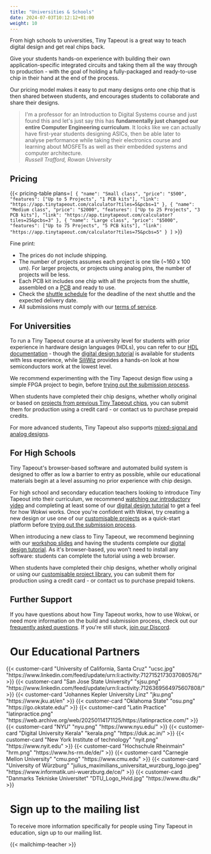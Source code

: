 ```yaml
---
title: "Universities & Schools"
date: 2024-07-03T10:12:12+01:00
weight: 10
---
```


From high schools to universities, Tiny Tapeout is a great way to teach digital design and get real chips back. 

Give your students hands-on experience with building their own application-specific integrated circuits and taking them all the way through to production - with the goal of holding a fully-packaged and ready-to-use chip in their hand at the end of the process.

Our pricing model makes it easy to put many designs onto one chip that is then shared between students, and encourages students to collaborate and share their designs.

> I'm a professor for an Introduction to Digital Systems course and just found this and let's just say this has **fundamentally just changed our entire Computer Engineering curriculum**. It looks like we can actually have first-year students designing ASICs, then be able later to analyse performance while taking their electronics course and learning about MOSFETs as well as their embedded systems and computer architecture.
> <br />_Russell Trafford, Rowan University_

## Pricing

{{< pricing-table plans=`[
  {
    "name": "Small class",
    "price": "$500",
    "features": ["Up to 5 Projects", "1 PCB kits"],
    "link": "https://app.tinytapeout.com/calculator?tiles=5&pcbs=1"
  },
  {
    "name": "Medium class",
    "price": "$2000",
    "features": ["Up to 25 Projects", "3 PCB kits"],
    "link": "https://app.tinytapeout.com/calculator?tiles=25&pcbs=3"
  },
  {
    "name": "Large class",
    "price": "$5000",
    "features": ["Up to 75 Projects", "5 PCB kits"],
    "link": "https://app.tinytapeout.com/calculator?tiles=75&pcbs=5"
  }
]` >}}

Fine print:

* The prices do not include shipping.
* The number of projects assumes each project is one tile (~160 x 100 um). For larger projects, or projects using analog pins, the number of projects will be less.
* Each PCB kit includes one chip with all the projects from the shuttle, assembled on a [PCB](/specs/pcb) and ready to use.
* Check the [shuttle schedule](/chips/) for the deadline of the next shuttle and the expected delivery date.
* All submissions must comply with our [terms of service](/terms).


## For Universities

To run a Tiny Tapeout course at a university level for students with prior experience in hardware design languages (HDLs), you can refer to our [HDL documentation](/hdl/) - though the [digital design tutorial](/digital_design/) is available for students with less experience, while [SiliWiz](/siliwiz) provides a hands-on look at how semiconductors work at the lowest level.

We recommend experimenting with the Tiny Tapeout design flow using a simple FPGA project to begin, before [trying out the submission process](/submission/).

When students have completed their chip designs, whether wholly original or based on [projects from previous Tiny Tapeout chips](/chips/), you can submit them for production using a credit card - or contact us to purchase prepaid credits.

For more advanced students, Tiny Tapeout also supports [mixed-signal and analog designs](/specs/analog).

## For High Schools

Tiny Tapeout's browser-based software and automated build system is designed to offer as low a barrier to entry as possible, while our educational materials begin at a level assuming no prior experience with chip design.

For high school and secondary education teachers looking to introduce Tiny Tapeout into their curriculum, we recommend [watching our introductory video](https://youtu.be/f4w1QOpHzOo) and completing at least some of our [digital design tutorial](/digital_design/) to get a feel for how Wokwi works. Once you're confident with Wokwi, try creating a new design or use one of our [customisable projects](/tags/customisable/) as a quick-start platform before [trying out the submission process](/#get-your-submission-ready).

When introducing a new class to Tiny Tapeout, we recommend beginning with our [workshop slides](https://docs.google.com/presentation/d/1NHFC3NHHFAzqK8HMGjxMHXJJ6r4j15dY86nk-boGDNM) and having the students complete our [digital design tutorial](/digital_design/). As it's browser-based, you won't need to install any software: students can complete the tutorial using a web browser.

When students have completed their chip designs, whether wholly original or using our [customisable project library](/tags/customisable/), you can submit them for production using a credit card - or contact us to purchase prepaid tokens.

## Further Support

If you have questions about how Tiny Tapeout works, how to use Wokwi, or need more information on the build and submission process, check out our [frequently asked questions](/faq/). If you're still stuck, [join our Discord](https://discord.gg/rPK2nSjxy8).

# Our Educational Partners

<div style="display: flex; flex-wrap: wrap; justify-content: center;">
  {{< customer-card "University of California, Santa Cruz" "ucsc.jpg" "https://www.linkedin.com/feed/update/urn:li:activity:7127152173037080576/" >}}
  {{< customer-card "San Jose State University" "sjsu.png" "https://www.linkedin.com/feed/update/urn:li:activity:7126369564975607808/" >}}
  {{< customer-card "Johannes Kepler University Linz" "jku.png" "https://www.jku.at/en" >}}
  {{< customer-card "Oklahoma State" "osu.png" "https://go.okstate.edu/" >}}
  {{< customer-card "Latin Practice" "latinpractice.png" "https://web.archive.org/web/20250114171125/https://latinpractice.com/" >}}
  {{< customer-card "NYU" "nyu.png" "https://www.nyu.edu/" >}}
  {{< customer-card "Digital University Kerala" "kerala.png" "https://duk.ac.in/" >}}
  {{< customer-card "New York Institute of technology" "nyit.png" "https://www.nyit.edu" >}}
  {{< customer-card "Hochschule Rheinmain" "hrm.png" "https://www.hs-rm.de/de/" >}}
  {{< customer-card "Carnegie Mellon University" "cmu.png" "https://www.cmu.edu" >}}
  {{< customer-card "University of Würzburg" "julius_maximilians_universitat_wurzburg_logo.jpeg" "https://www.informatik.uni-wuerzburg.de/ce/" >}} 
    {{< customer-card "Danmarks Tekniske Universitet" "DTU_Logo_Hvid.jpg" "https://www.dtu.dk/" >}} 
</div>

# Sign up to the mailing list

To receive more information specifically for people using Tiny Tapeout in education, sign up to our mailing list.

{{< mailchimp-teacher >}}
